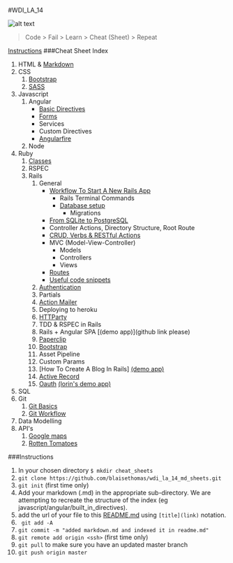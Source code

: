 #WDI_LA_14

![alt text](https://github.com/blaisethomas/wdi_la_14_md_sheets/blob/master/images/wdi14_1.jpg "class of wdi 14")


> Code > Fail > Learn > Cheat (Sheet) > Repeat 

[Instructions](#Instructions)
###Cheat Sheet Index


1. HTML & [Markdown](https://github.com/ga-students/WDI_LA_14/blob/master/cheatsheets/html%26markdown/markdown.md) 
2. CSS
	1. [Bootstrap](https://github.com/blaisethomas/wdi_la_14_md_sheets/blob/master/css/BOOTSTRAP%20CHEAT%20SHEET.md)
	2. [SASS](https://github.com/blaisethomas/wdi_la_14_md_sheets/blob/master/css/sass_cheatsheet.md)
3. Javascript
	1. Angular
		* [Basic Directives](https://github.com/blaisethomas/wdi_la_14_md_sheets/blob/master/javascript/angular/basic-angular-directives.md)
		* [Forms](https://github.com/blaisethomas/wdi_la_14_md_sheets/blob/master/javascript/angular/angular-forms.md)
		* Services
		* Custom Directives
		* [Angularfire](https://github.com/blaisethomas/wdi_la_14_md_sheets/blob/master/javascript/angular/angular_fire_cheatsheet.md)
	2. Node
4. Ruby	
	1. [Classes](https://gist.github.com/acqajar/98071a7074c25b196a0d)
	1. RSPEC
	1. Rails
		1. General
			* [Workflow To Start A New Rails App](https://github.com/blaisethomas/wdi_la_14_md_sheets/blob/master/ruby/rails/General/workflow_to_start_a_new_rails_app.md)
				* Rails Terminal Commands
				* [Database setup](https://github.com/blaisethomas/wdi_la_14_md_sheets/blob/master/ruby/rails/database_setup.md) 
					* Migrations
			* [From SQLite to PostgreSQL](https://github.com/blaisethomas/wdi_la_14_md_sheets/blob/master/ruby/rails/General/From%20SQLite%20to%20PostgreSQL.md)
			* Controller Actions, Directory Structure, Root Route
			* [CRUD, Verbs & RESTful Actions](https://github.com/blaisethomas/wdi_la_14_md_sheets/blob/master/ruby/rails/crud.md)
			* MVC (Model-View-Controller)
				* Models
				* Controllers
				* Views
			* [Routes](https://github.com/blaisethomas/wdi_la_14_md_sheets/blob/master/ruby/rails/routes.md)		
			* [Useful code snippets](https://github.com/blaisethomas/wdi_la_14_md_sheets/blob/master/ruby/useful_code_snippets.md)
		1. [Authentication](https://github.com/blaisethomas/wdi_la_14_md_sheets/blob/master/ruby/rails/authentication.md)
		4. Partials
		1. [Action Mailer](https://github.com/blaisethomas/wdi_la_14_md_sheets/blob/master/ruby/rails/action_mailer.md)
		3. Deploying to heroku
		4. [HTTParty](https://github.com/blaisethomas/wdi_la_14_md_sheets/blob/master/ruby/rails/httparty_cheat_sheet_markdown.md)
		4. TDD & RSPEC in Rails
		5. Rails + Angular SPA [(demo app)](github link please)
		6. [Paperclip](https://github.com/blaisethomas/wdi_la_14_md_sheets/blob/master/ruby/rails/paperclip.md)
		7. [Bootstrap](https://github.com/blaisethomas/wdi_la_14_md_sheets/blob/master/ruby/rails/bootstrap.md)
		7. Asset Pipeline
		8. Custom Params
		9. [How To Create A Blog In Rails] [(demo app)](https://github.com/blaisethomas/wdi_la_14_md_sheets/blob/master/ruby/rails/make_a_blog_in_rails.md)
		10. [Active Record](https://github.com/blaisethomas/wdi_la_14_md_sheets/blob/master/ruby/rails/active_record.md)
		11. [Oauth](https://github.com/blaisethomas/wdi_la_14_md_sheets/blob/master/ruby/oauth.md) [(lorin's demo app)](https://github.com/lorint/OAuthSamples2) 
5. SQL
5. Git
	1. [Git Basics](https://github.com/ga-students/WDI_LA_14/blob/master/01-week/git_basics/git_basics_lesson.md)
	2. [Git Workflow](https://gist.github.com/grant-roy/7fd86507282a4a789f3e)
6. Data Modelling
7. API's
	1. [Google maps](https://github.com/blaisethomas/wdi_la_14_md_sheets/blob/master/API/google_maps_api.md)
	2. [Rotten Tomatoes](https://github.com/blaisethomas/wdi_la_14_md_sheets/blob/master/API/rotten_tomatoes_api.md)


###Instructions

1. In your chosen directory ```$ mkdir cheat_sheets```
2. ```git clone https://github.com/blaisethomas/wdi_la_14_md_sheets.git```
3. ```git init``` (first time only)
3. Add your markdown (.md) in the appropriate sub-directory. We are attempting to recreate the structure of the index (eg javascript/angular/built_in_directives).
4. add the url of your file to this [README.md](https://github.com/blaisethomas/wdi_la_14_md_sheets) using ```[title](link)``` notation.
5. ``` git add -A``` 
6. ```git commit -m "added markdown.md and indexed it in readme.md"```
7. ```git remote add origin <ssh>``` (first time only)
7. ```git pull``` to make sure you have an updated master branch
8. ```git push origin master```
	

		


